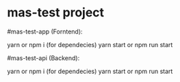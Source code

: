 # mas-test project

#mas-test-app (Forntend):

yarn or npm i (for dependecies)
yarn start or npm run start


#mas-test-api (Backend):

yarn or npm i (for dependecies)
yarn start or npm run start
